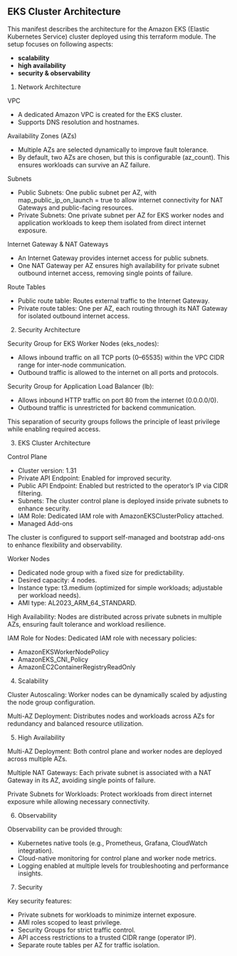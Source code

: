## EKS Cluster Architecture

This manifest describes the architecture for the Amazon EKS (Elastic Kubernetes Service) cluster deployed using this terraform module. The setup focuses on following aspects:
- **scalability**
- **high availability**
- **security & observability**






1. Network Architecture


VPC
- A dedicated Amazon VPC is created for the EKS cluster.
- Supports DNS resolution and hostnames.


Availability Zones (AZs)
- Multiple AZs are selected dynamically to improve fault tolerance. 
- By default, two AZs are chosen, but this is configurable (az_count). This ensures workloads can survive an AZ failure.


Subnets
- Public Subnets: One public subnet per AZ, with map_public_ip_on_launch = true to allow internet connectivity for NAT Gateways and public-facing resources.
- Private Subnets: One private subnet per AZ for EKS worker nodes and application workloads to keep them isolated from direct internet exposure.


Internet Gateway & NAT Gateways
- An Internet Gateway provides internet access for public subnets.
- One NAT Gateway per AZ ensures high availability for private subnet outbound internet access, removing single points of failure.


Route Tables
- Public route table: Routes external traffic to the Internet Gateway.
- Private route tables: One per AZ, each routing through its NAT Gateway for isolated outbound internet access.




2. Security Architecture


Security Group for EKS Worker Nodes (eks_nodes):
- Allows inbound traffic on all TCP ports (0–65535) within the VPC CIDR range for inter-node communication.
- Outbound traffic is allowed to the internet on all ports and protocols.


Security Group for Application Load Balancer (lb):
- Allows inbound HTTP traffic on port 80 from the internet (0.0.0.0/0).
- Outbound traffic is unrestricted for backend communication.


This separation of security groups follows the principle of least privilege while enabling required access.




3. EKS Cluster Architecture


Control Plane
- Cluster version: 1.31
- Private API Endpoint: Enabled for improved security.
- Public API Endpoint: Enabled but restricted to the operator’s IP via CIDR filtering.
- Subnets: The cluster control plane is deployed inside private subnets to enhance security.
- IAM Role: Dedicated IAM role with AmazonEKSClusterPolicy attached.
- Managed Add-ons


The cluster is configured to support self-managed and bootstrap add-ons to enhance flexibility and observability.


Worker Nodes
- Dedicated node group with a fixed size for predictability.
- Desired capacity: 4 nodes.
- Instance type: t3.medium (optimized for simple workloads; adjustable per workload needs).
- AMI type: AL2023_ARM_64_STANDARD.


High Availability:
Nodes are distributed across private subnets in multiple AZs, ensuring fault tolerance and workload resilience.


IAM Role for Nodes:
Dedicated IAM role with necessary policies:
- AmazonEKSWorkerNodePolicy
- AmazonEKS_CNI_Policy
- AmazonEC2ContainerRegistryReadOnly




4. Scalability


Cluster Autoscaling:
Worker nodes can be dynamically scaled by adjusting the node group configuration.


Multi-AZ Deployment:
Distributes nodes and workloads across AZs for redundancy and balanced resource utilization.




5. High Availability


Multi-AZ Deployment:
Both control plane and worker nodes are deployed across multiple AZs.


Multiple NAT Gateways:
Each private subnet is associated with a NAT Gateway in its AZ, avoiding single points of failure.


Private Subnets for Workloads:
Protect workloads from direct internet exposure while allowing necessary connectivity.




6. Observability


Observability can be provided through:
- Kubernetes native tools (e.g., Prometheus, Grafana, CloudWatch integration).
- Cloud-native monitoring for control plane and worker node metrics.
- Logging enabled at multiple levels for troubleshooting and performance insights.




7. Security


Key security features:
- Private subnets for workloads to minimize internet exposure.
- AMI roles scoped to least privilege.
- Security Groups for strict traffic control.
- API access restrictions to a trusted CIDR range (operator IP).
- Separate route tables per AZ for traffic isolation.
